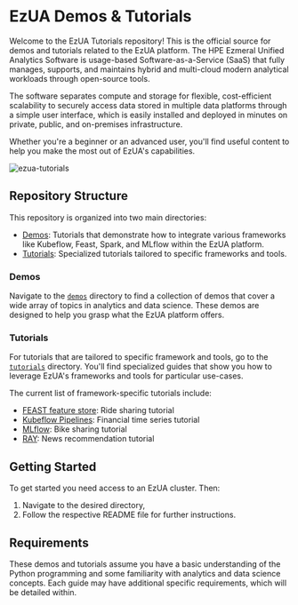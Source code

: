 # EzUA Demos & Tutorials

Welcome to the EzUA Tutorials repository! This is the official source for demos and tutorials related to the EzUA
platform. The HPE Ezmeral Unified Analytics Software is usage-based Software-as-a-Service (SaaS) that fully manages,
supports, and maintains hybrid and multi-cloud modern analytical workloads through open-source tools.

The software separates compute and storage for flexible, cost-efficient scalability to securely access data
stored in multiple data platforms through a simple user interface, which is easily installed and deployed
in minutes on private, public, and on-premises infrastructure.

Whether you're a beginner or an advanced user, you'll find useful content to help you make the most out of EzUA's
capabilities.

![ezua-tutorials](images/ezua-tutorials.jpg)

## Repository Structure

This repository is organized into two main directories:

- [Demos](demos): Tutorials that demonstrate how to integrate various frameworks like Kubeflow, Feast, Spark, and MLflow
                  within the EzUA platform.
- [Tutorials](tutorials): Specialized tutorials tailored to specific frameworks and tools.

### Demos

Navigate to the [`demos`](demos) directory to find a collection of demos that cover a wide array of topics in analytics
and data science. These demos are designed to help you grasp what the EzUA platform offers.

### Tutorials

For tutorials that are tailored to specific framework and tools, go to the [`tutorials`](tutorials) directory. You'll
find specialized guides that show you how to leverage EzUA's frameworks and tools for particular use-cases.

The current list of framework-specific tutorials include:

- [FEAST feature store](tutorials/feast/): Ride sharing tutorial
- [Kubeflow Pipelines](tutorials/kubeflow-pipelines/): Financial time series tutorial
- [MLflow](tutorials/mlflow): Bike sharing tutorial
- [RAY](tutorials/ray): News recommendation tutorial

## Getting Started

To get started you need access to an EzUA cluster. Then:

1. Navigate to the desired directory,
1. Follow the respective README file for further instructions.

## Requirements

These demos and tutorials assume you have a basic understanding of the Python programming and some familiarity with
analytics and data science concepts. Each guide may have additional specific requirements, which will be detailed
within.
